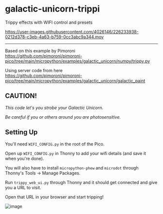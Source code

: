 # galactic-unicorn-trippi
Trippy effects with WIFI control and presets



https://user-images.githubusercontent.com/4026146/226233938-0212d378-c3eb-4a63-b759-0cc3abc9a344.mov

----------------

Based on this example by Pimoroni\
https://github.com/pimoroni/pimoroni-pico/tree/main/micropython/examples/galactic_unicorn/numpy/trippy.py

Using server code from here\
https://github.com/pimoroni/pimoroni-pico/tree/main/micropython/examples/galactic_unicorn/galactic_paint


## CAUTION!
*This code let's you strobe your Galactic Unicorn.*

*Be careful if you or others around you are photosensitive.*

## Setting Up
You'll need `WIFI_CONFIG.py` in the root of the Pico. 

Open up `WIFI_CONFIG.py` in Thonny to add your wifi details (and save it when you're done).

You will also have to install `micropython-phew` and `microdot` through Thonny's Tools -> Manage Packages.

Run `trippy_web_ui.py` through Thonny and it should get connected and give you a URL to visit. 

Open that URL in your browser and start tripping!

![image](https://user-images.githubusercontent.com/4026146/226232542-d60a634b-2e69-415b-9519-3ceab17fea5b.png)
